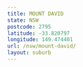 ```yaml
---
title: MOUNT DAVID
state: NSW
postcode: 2795
latitude: -33.820797
longitude: 149.474401
url: /nsw/mount-david/
layout: suburb
---
```

